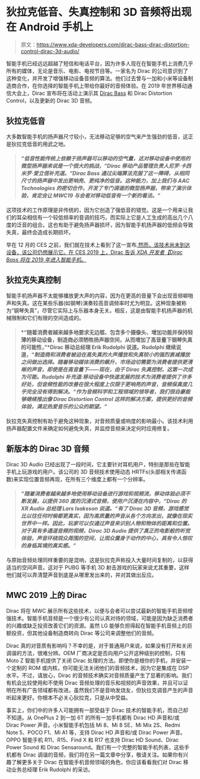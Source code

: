 # 狄拉克低音、失真控制和 3D 音频将出现在 Android 手机上

> 原文：<https://www.xda-developers.com/dirac-bass-dirac-distortion-control-dirac-3d-audio/>

智能手机已经远远超越了短信和电话平台，因为许多人现在在智能手机上消费几乎所有的媒体，无论是音乐、电影、电视节目等。一家名为 Dirac 的公司意识到了这种变化，并开发了增强移动设备音频的算法。他们过去曾与一加和小米等设备制造商合作，在你选择的智能手机上带给你最好的音频体验。在 2019 年世界移动通信大会上，Dirac 宣布将在活动上演示其 [Dirac Bass](https://www.xda-developers.com/dirac-bass-smartphone-speakers-bass-performance/) 和 Dirac Distortion Control，以及更新的 Dirac 3D 音频。

## 狄拉克低音

大多数智能手机的扬声器尺寸较小，无法移动足够的空气来产生强劲的低音，这正是狄拉克低音的用武之地。

> #### *“低音性能传统上依赖于扬声器可以移动的空气量，这对移动设备中使用的微型扬声器来说是一个很大的挑战，”*Dirac 移动产品管理负责人尼罗·卡西米罗·爱立信补充道。*“Dirac Bass 通过尖端算法克服了这一障碍，从相同尺寸的扬声器中发出更响亮、更纯净的低音。这种能力，加上我们与 AAC Technologies 的密切合作，开发了专门调谐的微型扬声器，带来了演示体验，肯定会让 MWC19 与会者对移动低音有一个新的看法。”*

这项技术的工作原理是非传统的，因为它创造了强低音的错觉。这是一个用来让我们的耳朵相信有一个较低频率的音调的技巧，而实际上它是人工生成的高出几个八度的泛音的组合。这也有助于避免扬声器损坏，因为智能手机扬声器的低频会导致失真，最终会造成长期损坏。

早在 12 月的 CES 之前，我们就在技术上看到了这一宣布[,然而，该技术尚未到达设备，该公司仍想展示它。在 CES 2019 上，Dirac 告诉 *XDA 开发者【Dirac Bass 将在 2019 年进入智能手机。*](https://www.xda-developers.com/dirac-bass-smartphone-speakers-bass-performance/)

## 狄拉克失真控制

智能手机扬声器不太能够播放更大声的内容，因为在更高的音量下会出现音频噼啪声和失真。这在某些乐器(如钢琴)演奏较高音调频率时尤为明显。这种现象被称为“钢琴失真”，尽管它实际上与乐器本身无关。相反，这是由智能手机扬声器的机械限制和它们有限的空间造成的。

> #### *“随着消费者越来越多地要求无边框、包含多个摄像头、增加功能并保持轻薄的移动设备，制造商必须牺牲扬声器空间，从而增加了高音量下钢琴失真的可能性，”*Dirac 移动总经理 Erik Rudolphi 说道。Rudolphi 继续说道，“*制造商和消费者被迫在高失真的大声播放和失真较小的强烈衰减播放之间做出选择。随着移动媒体消费的飙升，市场迫切需要为消费者提供更清晰的声音，即使是在高音量下——现在，由于 Dirac 失真控制，这第一次成为可能。Rudolphi 补充道:*移动设备中快速发展的技术为消费者提供了许多好处，但音频性能的改善在很大程度上仅限于更响亮的声音，音频保真度几乎完全没有得到解决。*“作为音频科学和工程领域的领导者，我们很自豪能够继续推出像 Dirac Distortion Control 这样的解决方案，提供更好的音频体验，满足热爱音乐的公众的期望。”*

狄拉克失真控制有助于避免这种现象，对音频质量或响度的影响最小。该技术利用扬声器配置文件来确定如何避免失真，并监控音频来决定何时应用修复。

## 新版本的 Dirac 3D 音频

Dirac 3D Audio 已经出现了一段时间，它主要针对耳机用户，特别是那些在智能手机上玩游戏的用户。该公司的 3D 音频技术使用动态 HRTFs(头部相关传递函数)来实现位置音频再现，在所有三个维度上都有一个分辨率。

> #### *“随着消费者越来越多地使用移动设备进行游戏和视频流，移动体验必须不断发展，以提供 360 度的沉浸式音频，使用户沉浸在内容中，”*Dirac 的 XR Audio 总经理 Lars Isaksson 说道。*“有了 Dirac 3D 音频，游戏感觉比以往任何时候都更真实，因为高质量的声音从各个方向发出，就像在现实世界中一样。因此，玩家可以仅通过声音来识别人物和物体的距离和位置。对于具有多通道音频的视频，Dirac 3D Audio 提供了真正的电影般的听觉体验，声音环绕观众周围的空间，让观众置身于动作的中心，具有令人惊叹的身临其境的真实感。”*

与原始音频处理同样重要的是混响，这是狄拉克声称投入大量时间复制的，以获得适当的空间声音。这对于 PUBG 等手机 3D 射击游戏的玩家来说尤其重要，这样他们就可以弄清楚声音到底是从哪里发出来的，并对其做出反应。

## MWC 2019 上的 Dirac

Dirac 将在 MWC 展示所有这些技术，以便与会者可以尝试最新的智能手机音频增强技术。智能手机音频是一个很少有公司认真对待的领域，可能是因为缺乏消费者的兴趣或缺乏投资改善它们的资源。虽然 LG 能够负担得起在智能手机音频上的巨额投资，但其他设备制造商转向 Dirac 等公司来调整他们的音频。

Dirac 真的对音质有影响吗？不幸的是，对于普通用户来说，如果没有打开和关闭调谐的方法，很难分辨。OEM 厂商决定是否向用户公开这种级别的控制，只有 Moto Z 智能手机提供了关闭 Dirac 处理的方法。即使你是根你的手机，并安装一个定制的 ROM 或内核，你可能无法关闭他们的音频技术，因为它是集成在 DSP 水平。不过，请放心，Dirac 的音频技术确实对音频质量产生了显著的影响。我们有机会比较使用和不使用 Dirac 音频处理的音乐和视频的声音效果，并且可以证明在所有广告领域都有改进。虽然我们不是音响发烧友，但狄拉克调音产生的声音听起来更好。你根本不必关心狄拉克，只是从中受益。

事实上，你们中的许多人可能拥有一部受益于 Dirac 技术的智能手机，而自己却不知道。从 OnePlus 2 到一加 6T 的所有一加手机都有 Dirac HD 声音和/或 Dirac Power 声音。小米智能手机包括 Mi 8、Mi 8 SE、Mi Mix 2S、Redmi Note 5、POCO F1、Mi A1 等，支持 Dirac HD 声音和/或 Dirac Power 声音。OPPO 智能手机 R11、R15、Find X 和 R17 也支持 Dirac HD Sound、Dirac Power Sound 和 Dirac Sensaround。我们有一个完整的智能手机列表，这些手机都有 Dirac 调谐的音频，我们将在另一篇文章中分享，敬请关注。如果你有兴趣了解更多关于 Dirac 在智能手机音频领域的角色，你应该看看我们对 Dirac 移动业务总经理 Erik Rudolphi 的采访。